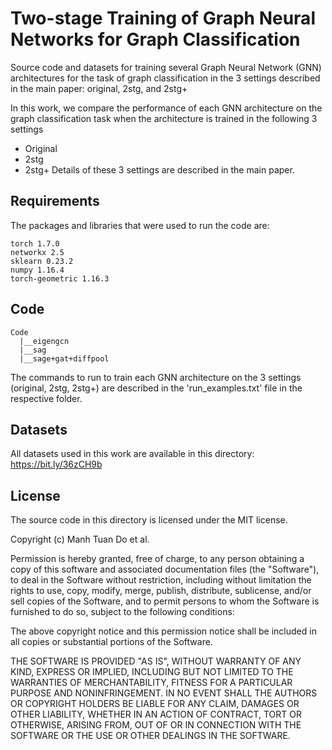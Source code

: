 # Two-stage Training of Graph Neural Networks for Graph Classification
Source code and datasets for training several Graph Neural Network (GNN) architectures for the task of graph classification in the 3 settings described in the main paper: original, 2stg, and 2stg+

In this work, we compare the performance of each GNN architecture on the graph classification task when the architecture is trained in the following 3 settings
*  Original
*  2stg
*  2stg+
Details of these 3 settings are described in the main paper.



## Requirements

The packages and libraries that were used to run the code are:
```setup
torch 1.7.0
networkx 2.5
sklearn 0.23.2
numpy 1.16.4
torch-geometric 1.16.3
```



## Code
```
Code
  |__eigengcn
  |__sag
  |__sage+gat+diffpool
```
The commands to run to train each GNN architecture on the 3 settings (original, 2stg, 2stg+) are described in the 'run_examples.txt' file in the respective folder.



## Datasets
All datasets used in this work are available in this directory: https://bit.ly/36zCH9b 

## License
The source code in this directory is licensed under the MIT license.

Copyright (c) Manh Tuan Do et al.

Permission is hereby granted, free of charge, to any person obtaining
a copy of this software and associated documentation files (the
"Software"), to deal in the Software without restriction, including
without limitation the rights to use, copy, modify, merge, publish,
distribute, sublicense, and/or sell copies of the Software, and to
permit persons to whom the Software is furnished to do so, subject to
the following conditions:

The above copyright notice and this permission notice shall be
included in all copies or substantial portions of the Software.

THE SOFTWARE IS PROVIDED "AS IS", WITHOUT WARRANTY OF ANY KIND,
EXPRESS OR IMPLIED, INCLUDING BUT NOT LIMITED TO THE WARRANTIES OF
MERCHANTABILITY, FITNESS FOR A PARTICULAR PURPOSE AND
NONINFRINGEMENT. IN NO EVENT SHALL THE AUTHORS OR COPYRIGHT HOLDERS BE
LIABLE FOR ANY CLAIM, DAMAGES OR OTHER LIABILITY, WHETHER IN AN ACTION
OF CONTRACT, TORT OR OTHERWISE, ARISING FROM, OUT OF OR IN CONNECTION
WITH THE SOFTWARE OR THE USE OR OTHER DEALINGS IN THE SOFTWARE.



